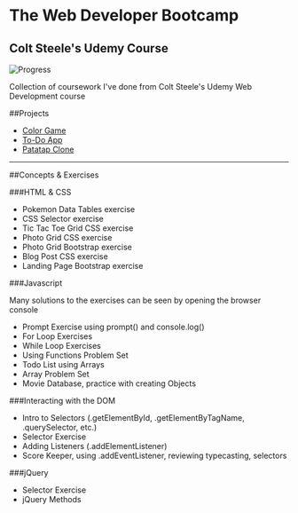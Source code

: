 # The Web Developer Bootcamp
## Colt Steele's Udemy Course
![Progress](http://progressed.io/bar/100)

Collection of coursework I've done from Colt Steele's Udemy Web Development course

##Projects

- [Color Game](https://github.com/Ventore/projectOne)
- [To-Do App](https://github.com/Ventore/projectTwo)
- [Patatap Clone](https://github.com/Ventore/projectThree)


---------
##Concepts & Exercises

###HTML & CSS

- Pokemon Data Tables exercise
- CSS Selector exercise
- Tic Tac Toe Grid CSS exercise
- Photo Grid CSS exercise
- Photo Grid Bootstrap exercise
- Blog Post CSS exercise
- Landing Page Bootstrap exercise

###Javascript

Many solutions to the exercises can be seen by opening the browser console

- Prompt Exercise using prompt() and console.log()
- For Loop Exercises
- While Loop Exercises
- Using Functions Problem Set
- Todo List using Arrays
- Array Problem Set
- Movie Database, practice with creating Objects

###Interacting with the DOM

- Intro to Selectors (.getElementById, .getElementByTagName, .querySelector, etc.)
- Selector Exercise
- Adding Listeners (.addElementListener)
- Score Keeper, using .addEventListener, reviewing typecasting, selectors

###jQuery

- Selector Exercise
- jQuery Methods
